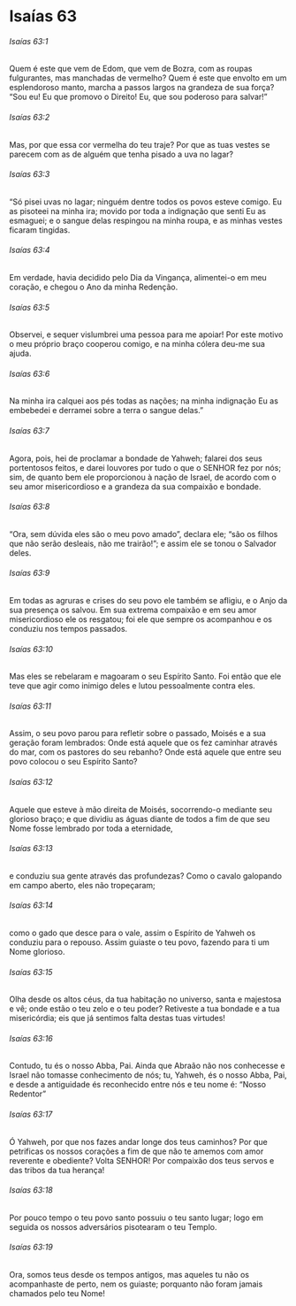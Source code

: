 # Isaías 63

###### Isaías 63:1

Quem é este que vem de Edom, que vem de Bozra, com as roupas fulgurantes, mas manchadas de vermelho? Quem é este que envolto em um esplendoroso manto, marcha a passos largos na grandeza de sua força? “Sou eu! Eu que promovo o Direito! Eu, que sou poderoso para salvar!”

###### Isaías 63:2

Mas, por que essa cor vermelha do teu traje? Por que as tuas vestes se parecem com as de alguém que tenha pisado a uva no lagar?

###### Isaías 63:3

“Só pisei uvas no lagar; ninguém dentre todos os povos esteve comigo. Eu as pisoteei na minha ira; movido por toda a indignação que senti Eu as esmaguei; e o sangue delas respingou na minha roupa, e as minhas vestes ficaram tingidas.

###### Isaías 63:4

Em verdade, havia decidido pelo Dia da Vingança, alimentei-o em meu coração, e chegou o Ano da minha Redenção.

###### Isaías 63:5

Observei, e sequer vislumbrei uma pessoa para me apoiar! Por este motivo o meu próprio braço cooperou comigo, e na minha cólera deu-me sua ajuda.

###### Isaías 63:6

Na minha ira calquei aos pés todas as nações; na minha indignação Eu as embebedei e derramei sobre a terra o sangue delas.”

###### Isaías 63:7

Agora, pois, hei de proclamar a bondade de Yahweh; falarei dos seus portentosos feitos, e darei louvores por tudo o que o SENHOR fez por nós; sim, de quanto bem ele proporcionou à nação de Israel, de acordo com o seu amor misericordioso e a grandeza da sua compaixão e bondade.

###### Isaías 63:8

“Ora, sem dúvida eles são o meu povo amado”, declara ele; “são os filhos que não serão desleais, não me trairão!”; e assim ele se tonou o Salvador deles.

###### Isaías 63:9

Em todas as agruras e crises do seu povo ele também se afligiu, e o Anjo da sua presença os salvou. Em sua extrema compaixão e em seu amor misericordioso ele os resgatou; foi ele que sempre os acompanhou e os conduziu nos tempos passados.

###### Isaías 63:10

Mas eles se rebelaram e magoaram o seu Espírito Santo. Foi então que ele teve que agir como inimigo deles e lutou pessoalmente contra eles.

###### Isaías 63:11

Assim, o seu povo parou para refletir sobre o passado, Moisés e a sua geração foram lembrados: Onde está aquele que os fez caminhar através do mar, com os pastores do seu rebanho? Onde está aquele que entre seu povo colocou o seu Espírito Santo?

###### Isaías 63:12

Aquele que esteve à mão direita de Moisés, socorrendo-o mediante seu glorioso braço; e que dividiu as águas diante de todos a fim de que seu Nome fosse lembrado por toda a eternidade,

###### Isaías 63:13

e conduziu sua gente através das profundezas? Como o cavalo galopando em campo aberto, eles não tropeçaram;

###### Isaías 63:14

como o gado que desce para o vale, assim o Espírito de Yahweh os conduziu para o repouso. Assim guiaste o teu povo, fazendo para ti um Nome glorioso.

###### Isaías 63:15

Olha desde os altos céus, da tua habitação no universo, santa e majestosa e vê; onde estão o teu zelo e o teu poder? Retiveste a tua bondade e a tua misericórdia; eis que já sentimos falta destas tuas virtudes!

###### Isaías 63:16

Contudo, tu és o nosso Abba, Pai. Ainda que Abraão não nos conhecesse e Israel não tomasse conhecimento de nós; tu, Yahweh, és o nosso Abba, Pai, e desde a antiguidade és reconhecido entre nós e teu nome é: “Nosso Redentor”

###### Isaías 63:17

Ó Yahweh, por que nos fazes andar longe dos teus caminhos? Por que petrificas os nossos corações a fim de que não te amemos com amor reverente e obediente? Volta SENHOR! Por compaixão dos teus servos e das tribos da tua herança!

###### Isaías 63:18

Por pouco tempo o teu povo santo possuiu o teu santo lugar; logo em seguida os nossos adversários pisotearam o teu Templo.

###### Isaías 63:19

Ora, somos teus desde os tempos antigos, mas aqueles tu não os acompanhaste de perto, nem os guiaste; porquanto não foram jamais chamados pelo teu Nome!

